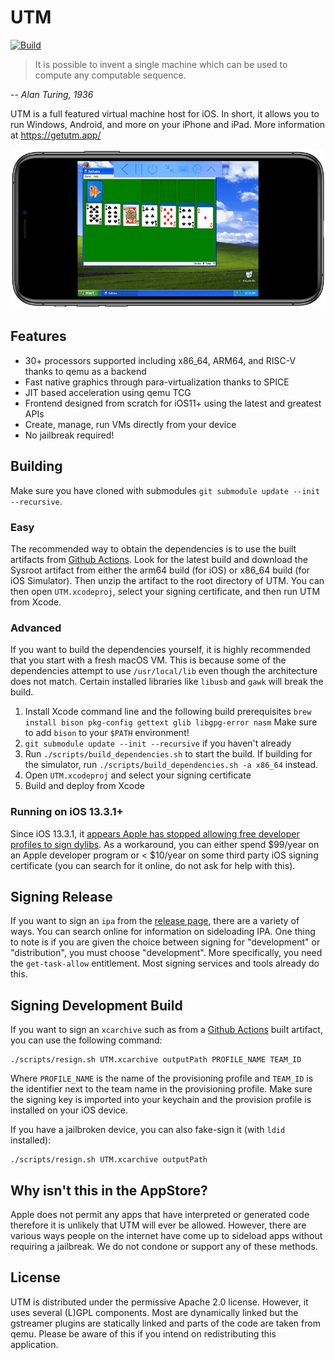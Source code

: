 #  UTM
[![Build](https://github.com/utmapp/UTM/workflows/Build/badge.svg?branch=master&event=push)][1]

> It is possible to invent a single machine which can be used to compute any computable sequence.

-- <cite>Alan Turing, 1936</cite>

UTM is a full featured virtual machine host for iOS. In short, it allows you to run Windows, Android, and more on your iPhone and iPad. More information at https://getutm.app/

![Screenshot of UTM running on iPhone][4]

## Features

* 30+ processors supported including x86_64, ARM64, and RISC-V thanks to qemu as a backend
* Fast native graphics through para-virtualization thanks to SPICE
* JIT based acceleration using qemu TCG
* Frontend designed from scratch for iOS11+ using the latest and greatest APIs
* Create, manage, run VMs directly from your device
* No jailbreak required!

## Building

Make sure you have cloned with submodules `git submodule update --init --recursive`.

### Easy

The recommended way to obtain the dependencies is to use the built artifacts from [Github Actions][1]. Look for the latest build and download the Sysroot artifact from either the arm64 build (for iOS) or x86_64 build (for iOS Simulator). Then unzip the artifact to the root directory of UTM. You can then open `UTM.xcodeproj`, select your signing certificate, and then run UTM from Xcode.

### Advanced

If you want to build the dependencies yourself, it is highly recommended that you start with a fresh macOS VM. This is because some of the dependencies attempt to use `/usr/local/lib` even though the architecture does not match. Certain installed libraries like `libusb` and `gawk` will break the build.

1. Install Xcode command line and the following build prerequisites
    `brew install bison pkg-config gettext glib libgpg-error nasm`
   Make sure to add `bison` to your `$PATH` environment!
2. `git submodule update --init --recursive` if you haven't already
3. Run `./scripts/build_dependencies.sh` to start the build. If building for the simulator, run `./scripts/build_dependencies.sh -a x86_64` instead.
4. Open `UTM.xcodeproj` and select your signing certificate
5. Build and deploy from Xcode

### Running on iOS 13.3.1+

Since iOS 13.3.1, it [appears Apple has stopped allowing free developer profiles to sign dylibs][2]. As a workaround, you can either spend $99/year on an Apple developer program or < $10/year on some third party iOS signing certificate (you can search for it online, do not ask for help with this).

## Signing Release

If you want to sign an `ipa` from the [release page][3], there are a variety of ways. You can search online for information on sideloading IPA. One thing to note is if you are given the choice between signing for "development" or "distribution", you must choose "development". More specifically, you need the `get-task-allow` entitlement. Most signing services and tools already do this.

## Signing Development Build

If you want to sign an `xcarchive` such as from a [Github Actions][1] built artifact, you can use the following command:

```
./scripts/resign.sh UTM.xcarchive outputPath PROFILE_NAME TEAM_ID
```

Where `PROFILE_NAME` is the name of the provisioning profile and `TEAM_ID` is the identifier next to the team name in the provisioning profile. Make sure the signing key is imported into your keychain and the provision profile is installed on your iOS device.

If you have a jailbroken device, you can also fake-sign it (with `ldid` installed):

```
./scripts/resign.sh UTM.xcarchive outputPath
```

## Why isn't this in the AppStore?

Apple does not permit any apps that have interpreted or generated code therefore it is unlikely that UTM will ever be allowed. However, there are various ways people on the internet have come up to sideload apps without requiring a jailbreak. We do not condone or support any of these methods.

## License

UTM is distributed under the permissive Apache 2.0 license. However, it uses several (L)GPL components. Most are dynamically linked but the gstreamer plugins are statically linked and parts of the code are taken from qemu. Please be aware of this if you intend on redistributing this application.

  [1]: https://github.com/utmapp/UTM/actions?query=workflow%3ABuild
  [2]: https://github.com/flutter/flutter/issues/49504#issuecomment-581090664
  [3]: https://github.com/utmapp/UTM/releases
  [4]: screen.png
